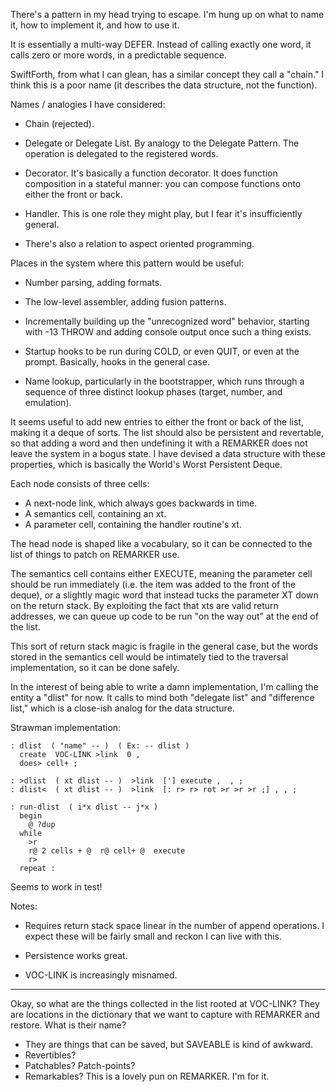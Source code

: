 There's a pattern in my head trying to escape. I'm hung up on what to name it,
how to implement it, and how to use it.

It is essentially a multi-way DEFER. Instead of calling exactly one word, it
calls zero or more words, in a predictable sequence.

SwiftForth, from what I can glean, has a similar concept they call a "chain." I
think this is a poor name (it describes the data structure, not the function).

Names / analogies I have considered:

- Chain (rejected).

- Delegate or Delegate List. By analogy to the Delegate Pattern. The operation
  is delegated to the registered words.

- Decorator. It's basically a function decorator. It does function composition
  in a stateful manner: you can compose functions onto either the front or back.

- Handler. This is one role they might play, but I fear it's insufficiently
  general.

- There's also a relation to aspect oriented programming.


Places in the system where this pattern would be useful:

- Number parsing, adding formats.

- The low-level assembler, adding fusion patterns.

- Incrementally building up the "unrecognized word" behavior, starting with -13
  THROW and adding console output once such a thing exists.

- Startup hooks to be run during COLD, or even QUIT, or even at the prompt.
  Basically, hooks in the general case.

- Name lookup, particularly in the bootstrapper, which runs through a sequence
  of three distinct lookup phases (target, number, and emulation).


It seems useful to add new entries to either the front or back of the list,
making it a deque of sorts.  The list should also be persistent and revertable,
so that adding a word and then undefining it with a REMARKER does not leave the
system in a bogus state. I have devised a data structure with these properties,
which is basically the World's Worst Persistent Deque.

Each node consists of three cells:

- A next-node link, which always goes backwards in time.
- A semantics cell, containing an xt.
- A parameter cell, containing the handler routine's xt.

The head node is shaped like a vocabulary, so it can be connected to the list of
things to patch on REMARKER use.

The semantics cell contains either EXECUTE, meaning the parameter cell should be
run immediately (i.e. the item was added to the front of the deque), or a
slightly magic word that instead tucks the parameter XT down on the return
stack. By exploiting the fact that xts are valid return addresses, we can queue
up code to be run "on the way out" at the end of the list.

This sort of return stack magic is fragile in the general case, but the words
stored in the semantics cell would be intimately tied to the traversal
implementation, so it can be done safely.


In the interest of being able to write a damn implementation, I'm calling the
entity a "dlist" for now. It calls to mind both "delegate list" and "difference
list," which is a close-ish analog for the data structure.


Strawman implementation:

    : dlist  ( "name" -- )  ( Ex: -- dlist )
      create  VOC-LINK >link  0 ,
      does> cell+ ;

    : >dlist  ( xt dlist -- )  >link  ['] execute ,  , ;
    : dlist<  ( xt dlist -- )  >link  [: r> r> rot >r >r >r ;] , , ;

    : run-dlist  ( i*x dlist -- j*x )
      begin
        @ ?dup
      while
        >r
        r@ 2 cells + @  r@ cell+ @  execute
        r>
      repeat :

Seems to work in test!


Notes:

- Requires return stack space linear in the number of append operations. I
  expect these will be fairly small and reckon I can live with this.

- Persistence works great.

- VOC-LINK is increasingly misnamed.

---

Okay, so what are the things collected in the list rooted at VOC-LINK? They are
locations in the dictionary that we want to capture with REMARKER and restore.
What is their name?

- They are things that can be saved, but SAVEABLE is kind of awkward.
- Revertibles?
- Patchables? Patch-points?
- Remarkables? This is a lovely pun on REMARKER. I'm for it.


